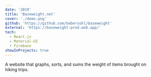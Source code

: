 ```yaml
---
date: '2019'
title: 'Baseweight.net'
cover: './demo.png'
github: 'https://github.com/bebersohl/baseweight'
external: 'https://baseweight-prod.web.app/'
tech:
  - React.js
  - Material-UI
  - Firebase
showInProjects: true
---
```


A website that graphs, sorts, and sums the weight of items brought on hiking trips.
